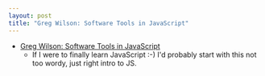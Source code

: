 ```yaml
---
layout: post
title: "Greg Wilson: Software Tools in JavaScript"
---
```

*  [Greg Wilson: Software Tools in JavaScript](https://stjs.tech/vol1/)
   *  If I were to finally learn JavaScript :-) I'd probably start with this not too wordy, just right intro to JS.